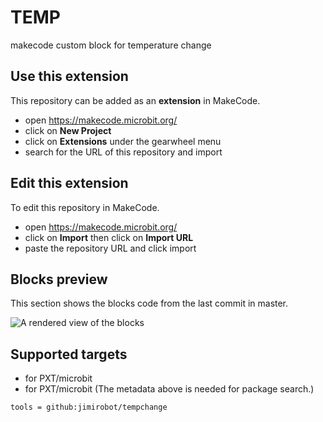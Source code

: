 # TEMP

makecode custom block for temperature change

## Use this extension

This repository can be added as an **extension** in MakeCode.

* open https://makecode.microbit.org/
* click on **New Project**
* click on **Extensions** under the gearwheel menu
* search for the URL of this repository and import

## Edit this extension

To edit this repository in MakeCode.

* open https://makecode.microbit.org/
* click on **Import** then click on **Import URL**
* paste the repository URL and click import

## Blocks preview

This section shows the blocks code from the last commit in master.

![A rendered view of the blocks](https://raw.github.com//blob/master/.makecode/blocks.png)

## Supported targets

* for PXT/microbit
* for PXT/microbit
(The metadata above is needed for package search.)


```package
tools = github:jimirobot/tempchange
```